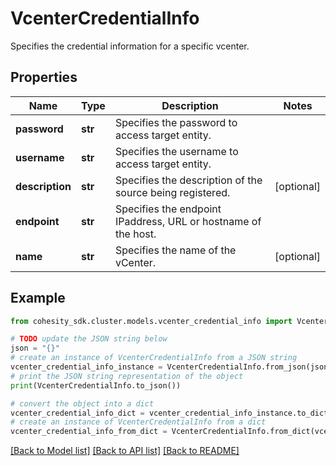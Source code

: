# VcenterCredentialInfo

Specifies the credential information for a specific vcenter.

## Properties

Name | Type | Description | Notes
------------ | ------------- | ------------- | -------------
**password** | **str** | Specifies the password to access target entity. | 
**username** | **str** | Specifies the username to access target entity. | 
**description** | **str** | Specifies the description of the source being registered. | [optional] 
**endpoint** | **str** | Specifies the endpoint IPaddress, URL or hostname of the host. | 
**name** | **str** | Specifies the name of the vCenter. | [optional] 

## Example

```python
from cohesity_sdk.cluster.models.vcenter_credential_info import VcenterCredentialInfo

# TODO update the JSON string below
json = "{}"
# create an instance of VcenterCredentialInfo from a JSON string
vcenter_credential_info_instance = VcenterCredentialInfo.from_json(json)
# print the JSON string representation of the object
print(VcenterCredentialInfo.to_json())

# convert the object into a dict
vcenter_credential_info_dict = vcenter_credential_info_instance.to_dict()
# create an instance of VcenterCredentialInfo from a dict
vcenter_credential_info_from_dict = VcenterCredentialInfo.from_dict(vcenter_credential_info_dict)
```
[[Back to Model list]](../README.md#documentation-for-models) [[Back to API list]](../README.md#documentation-for-api-endpoints) [[Back to README]](../README.md)


